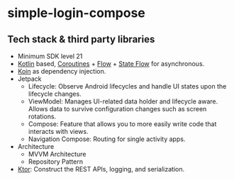 # simple-login-compose

## Tech stack & third party libraries
- Minimum SDK level 21
- [Kotlin](https://kotlinlang.org/) based, [Coroutines](https://github.com/Kotlin/kotlinx.coroutines) + [Flow](https://kotlin.github.io/kotlinx.coroutines/kotlinx-coroutines-core/kotlinx.coroutines.flow/) + [State Flow](https://kotlinlang.org/api/kotlinx.coroutines/kotlinx-coroutines-core/kotlinx.coroutines.flow/-state-flow/) for asynchronous.
- [Koin](https://insert-koin.io/) as dependency injection.
- Jetpack
    - Lifecycle: Observe Android lifecycles and handle UI states upon the lifecycle changes.
    - ViewModel: Manages UI-related data holder and lifecycle aware. Allows data to survive configuration changes such as screen rotations.
    - Compose: Feature that allows you to more easily write code that interacts with views.
    - Navigation Compose: Routing for single activity apps.
- Architecture
    - MVVM Architecture
    - Repository Pattern
- [Ktor](https://ktor.io/docs/): Construct the REST APIs, logging, and serialization.